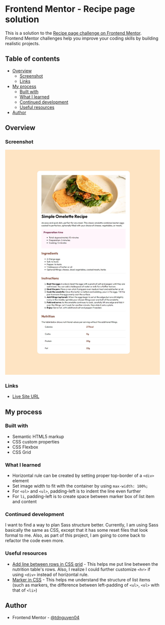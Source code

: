 # Frontend Mentor - Recipe page solution

This is a solution to the [Recipe page challenge on Frontend Mentor](https://www.frontendmentor.io/challenges/recipe-page-KiTsR8QQKm). Frontend Mentor challenges help you improve your coding skills by building realistic projects. 

## Table of contents

- [Overview](#overview)
  - [Screenshot](#screenshot)
  - [Links](#links)
- [My process](#my-process)
  - [Built with](#built-with)
  - [What I learned](#what-i-learned)
  - [Continued development](#continued-development)
  - [Useful resources](#useful-resources)
- [Author](#author)

## Overview

### Screenshot

![](/assets/images/screenshot.jpeg)

### Links
- <a href="https://fem-recipe-page-ten.vercel.app/" target="_blank"> Live Site URL </a>

## My process

### Built with

- Semantic HTML5 markup
- CSS custom properties
- CSS Flexbox
- CSS Grid


### What I learned
- Horizontal rule can be created by setting proper top-border of a ```<div>``` element
- Set image width to fit with the container by using ```max-width: 100%;```
- For ```<ol>``` and ```<ul>```, padding-left is to indent the line even further
- For ```li```, padding-left is to create space between marker box of list item and content

### Continued development
I want to find a way to plan Sass structure better. Currently, I am using Sass basically the same as CSS, except that it has some reset files that look formal to me. 
Also, as part of this project, I am going to come back to refactor the code even more.

### Useful resources

- [Add line between rows in CSS grid](https://stackoverflow.com/questions/56900389/css-grid-how-to-add-line-between-rows) - This helps me put line between the nutrition table's rows. Also, I realize I could further customize ```<hr>``` if using ```<div>``` instead of horizontal rule.
- [Marker in CSS](https://developer.mozilla.org/en-US/docs/Web/CSS/::marker) - This helps me understand the structure of list items (such as markers, the difference between left-padding of ```<ul>```, ```<ol>``` with that of ```<li>```)

## Author

- Frontend Mentor - [@tdnguyen04](https://www.frontendmentor.io/profile/tdnguyen04)